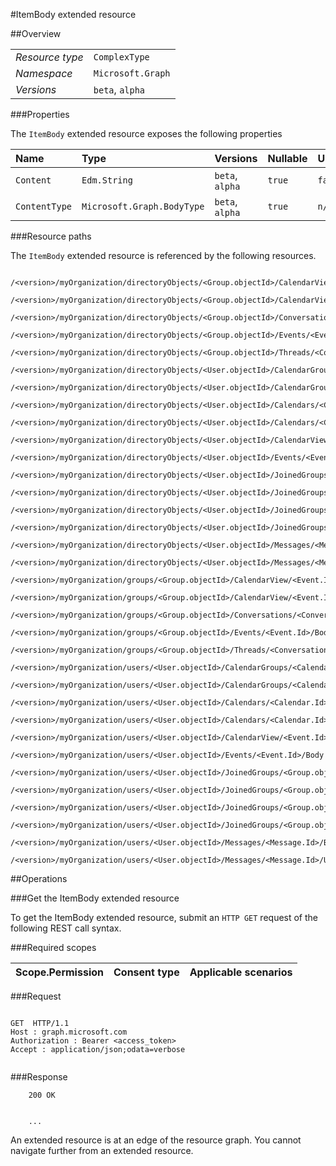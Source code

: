 #ItemBody extended resource

 



##Overview

|  |  | 
| :-- | :-- | 
| _Resource type_ | `ComplexType` | 
| _Namespace_ | `Microsoft.Graph` | 
| _Versions_ | `beta`, `alpha` | 


###Properties

The `ItemBody` extended resource exposes the following properties 

| Name | Type | Versions | Nullable | Unicode | Comments | 
| :-- | :-- | :-- | :-- | :-- | :-- | 
| `Content` | `Edm.String` | `beta`, `alpha` | `true` | `false` |  | 
| `ContentType` | `Microsoft.Graph.BodyType` | `beta`, `alpha` | `true` | `n/a` |  | 


###Resource paths

The `ItemBody` extended resource is referenced by the following resources. 

```
	/<version>/myOrganization/directoryObjects/<Group.objectId>/CalendarView/<Event.Id>/Body
	/<version>/myOrganization/directoryObjects/<Group.objectId>/CalendarView/<Event.Id>/Instances/<Event.Id>/Body
	/<version>/myOrganization/directoryObjects/<Group.objectId>/Conversations/<Conversation.Id>/Threads/<ConversationThread.Id>/Posts/<Post.Id>/Body
	/<version>/myOrganization/directoryObjects/<Group.objectId>/Events/<Event.Id>/Body
	/<version>/myOrganization/directoryObjects/<Group.objectId>/Threads/<ConversationThread.Id>/Posts/<Post.Id>/Body
	/<version>/myOrganization/directoryObjects/<User.objectId>/CalendarGroups/<CalendarGroup.Id>/Calendars/<Calendar.Id>/CalendarView/<Event.Id>/Body
	/<version>/myOrganization/directoryObjects/<User.objectId>/CalendarGroups/<CalendarGroup.Id>/Calendars/<Calendar.Id>/Events/<Event.Id>/Body
	/<version>/myOrganization/directoryObjects/<User.objectId>/Calendars/<Calendar.Id>/CalendarView/<Event.Id>/Body
	/<version>/myOrganization/directoryObjects/<User.objectId>/Calendars/<Calendar.Id>/Events/<Event.Id>/Body
	/<version>/myOrganization/directoryObjects/<User.objectId>/CalendarView/<Event.Id>/Body
	/<version>/myOrganization/directoryObjects/<User.objectId>/Events/<Event.Id>/Body
	/<version>/myOrganization/directoryObjects/<User.objectId>/JoinedGroups/<Group.objectId>/CalendarView/<Event.Id>/Body
	/<version>/myOrganization/directoryObjects/<User.objectId>/JoinedGroups/<Group.objectId>/Conversations/<Conversation.Id>/Threads/<ConversationThread.Id>/Posts/<Post.Id>/Body
	/<version>/myOrganization/directoryObjects/<User.objectId>/JoinedGroups/<Group.objectId>/Events/<Event.Id>/Body
	/<version>/myOrganization/directoryObjects/<User.objectId>/JoinedGroups/<Group.objectId>/Threads/<ConversationThread.Id>/Posts/<Post.Id>/Body
	/<version>/myOrganization/directoryObjects/<User.objectId>/Messages/<Message.Id>/Body
	/<version>/myOrganization/directoryObjects/<User.objectId>/Messages/<Message.Id>/UniqueBody
	/<version>/myOrganization/groups/<Group.objectId>/CalendarView/<Event.Id>/Body
	/<version>/myOrganization/groups/<Group.objectId>/CalendarView/<Event.Id>/Instances/<Event.Id>/Body
	/<version>/myOrganization/groups/<Group.objectId>/Conversations/<Conversation.Id>/Threads/<ConversationThread.Id>/Posts/<Post.Id>/Body
	/<version>/myOrganization/groups/<Group.objectId>/Events/<Event.Id>/Body
	/<version>/myOrganization/groups/<Group.objectId>/Threads/<ConversationThread.Id>/Posts/<Post.Id>/Body
	/<version>/myOrganization/users/<User.objectId>/CalendarGroups/<CalendarGroup.Id>/Calendars/<Calendar.Id>/CalendarView/<Event.Id>/Body
	/<version>/myOrganization/users/<User.objectId>/CalendarGroups/<CalendarGroup.Id>/Calendars/<Calendar.Id>/Events/<Event.Id>/Body
	/<version>/myOrganization/users/<User.objectId>/Calendars/<Calendar.Id>/CalendarView/<Event.Id>/Body
	/<version>/myOrganization/users/<User.objectId>/Calendars/<Calendar.Id>/Events/<Event.Id>/Body
	/<version>/myOrganization/users/<User.objectId>/CalendarView/<Event.Id>/Body
	/<version>/myOrganization/users/<User.objectId>/Events/<Event.Id>/Body
	/<version>/myOrganization/users/<User.objectId>/JoinedGroups/<Group.objectId>/CalendarView/<Event.Id>/Body
	/<version>/myOrganization/users/<User.objectId>/JoinedGroups/<Group.objectId>/Conversations/<Conversation.Id>/Threads/<ConversationThread.Id>/Posts/<Post.Id>/Body
	/<version>/myOrganization/users/<User.objectId>/JoinedGroups/<Group.objectId>/Events/<Event.Id>/Body
	/<version>/myOrganization/users/<User.objectId>/JoinedGroups/<Group.objectId>/Threads/<ConversationThread.Id>/Posts/<Post.Id>/Body
	/<version>/myOrganization/users/<User.objectId>/Messages/<Message.Id>/Body
	/<version>/myOrganization/users/<User.objectId>/Messages/<Message.Id>/UniqueBody
```



##Operations

###Get the ItemBody extended resource

To get the ItemBody extended resource, submit an `HTTP GET` request of the following REST call syntax. 

###Required scopes

| Scope.Permission | Consent type | Applicable scenarios | 
| :-- | :-- | :-- | 
###Request

```
	
GET  HTTP/1.1
Host : graph.microsoft.com
Authorization : Bearer <access_token>
Accept : application/json;odata=verbose


```

###Response

```
	200 OK


	...
```

An extended resource is at an edge of the resource graph. You cannot navigate further from an extended resource. 



<!-- {
"type": "#page.annotation",
"tocPath": "ComplexType/ItemBody",
"section": "documentation"
} -->